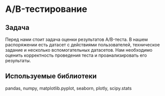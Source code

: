 # A/B-тестирование

## Задача

Перед нами стоит задача оценки результатов A/B-теста. В нашем распоряжении есть датасет с действиями пользователей, техническое задание и несколько вспомогательных датасетов. Нам необходимо оценить корректность проведения теста и проанализировать его результаты. 

## Используемые библиотеки

pandas, numpy, matplotlib.pyplot, seaborn, plotly, scipy.stats


```python

```
